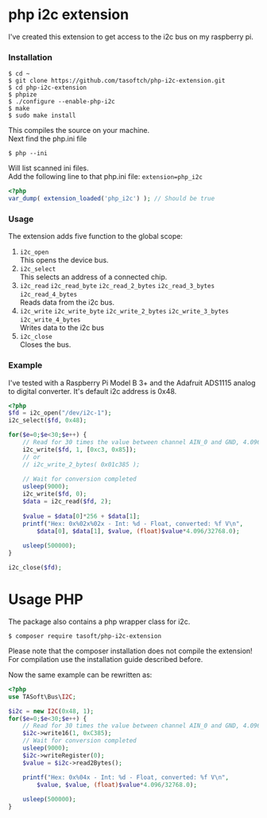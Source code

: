 # php i2c extension
I've created this extension to get access to the i2c bus on my raspberry pi.

### Installation
```bin
$ cd ~
$ git clone https://github.com/tasoftch/php-i2c-extension.git
$ cd php-i2c-extension
$ phpize
$ ./configure --enable-php-i2c
$ make
$ sudo make install
```
This compiles the source on your machine.  
Next find the php.ini file
```bin
$ php --ini
```
Will list scanned ini files.  
Add the following line to that php.ini file:
```extension=php_i2c```
```php
<?php
var_dump( extension_loaded('php_i2c') ); // Should be true
```

### Usage
The extension adds five function to the global scope:
1. ```i2c_open```  
    This opens the device bus.
1. ```i2c_select```  
    This selects an address of a connected chip.
1. ```i2c_read``` ```i2c_read_byte``` ```i2c_read_2_bytes``` ```i2c_read_3_bytes``` ```i2c_read_4_bytes```      
    Reads data from the i2c bus.
1. ```i2c_write``` ```i2c_write_byte``` ```i2c_write_2_bytes``` ```i2c_write_3_bytes``` ```i2c_write_4_bytes```  
   Writes data to the i2c bus
1. ```i2c_close```  
    Closes the bus.
    
### Example
I've tested with a Raspberry Pi Model B 3+ and the Adafruit ADS1115 analog to digital converter.
It's default i2c address is 0x48.
```php
<?php
$fd = i2c_open("/dev/i2c-1");
i2c_select($fd, 0x48);

for($e=0;$e<30;$e++) {
    // Read for 30 times the value between channel AIN_0 and GND, 4.096 V, 128 samples/s
    i2c_write($fd, 1, [0xc3, 0x85]);
    // or
    // i2c_write_2_bytes( 0x01c385 );
    
    // Wait for conversion completed
    usleep(9000);
    i2c_write($fd, 0);
    $data = i2c_read($fd, 2);
    
    $value = $data[0]*256 + $data[1];
    printf("Hex: 0x%02x%02x - Int: %d - Float, converted: %f V\n",
        $data[0], $data[1], $value, (float)$value*4.096/32768.0);
    
    usleep(500000);
}

i2c_close($fd);
```

# Usage PHP
The package also contains a php wrapper class for i2c.
````bin
$ composer require tasoft/php-i2c-extension
````
Please note that the composer installation does not compile the extension!  
For compilation use the installation guide described before.

Now the same example can be rewritten as:
```php
<?php
use TASoft\Bus\I2C;

$i2c = new I2C(0x48, 1);
for($e=0;$e<30;$e++) {
    // Read for 30 times the value between channel AIN_0 and GND, 4.096 V, 128 samples/s
    $i2c->write16(1, 0xC385);
    // Wait for conversion completed
    usleep(9000);
    $i2c->writeRegister(0);
    $value = $i2c->read2Bytes();

    printf("Hex: 0x%04x - Int: %d - Float, converted: %f V\n",
        $value, $value, (float)$value*4.096/32768.0);
    
    usleep(500000);
}
```